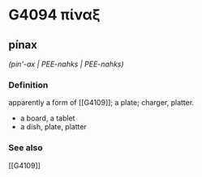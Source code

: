 # G4094 πίναξ

## pínax

_(pin'-ax | PEE-nahks | PEE-nahks)_

### Definition

apparently a form of [[G4109]]; a plate; charger, platter.

- a board, a tablet
- a dish, plate, platter

### See also

[[G4109]]

